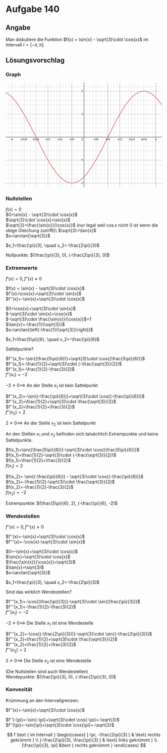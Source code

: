 # Aufgabe 140
## Angabe

Man diskutiere die Funktion $f(x) = \sin{x} - \sqrt{3}\cdot \cos{x}$ im Intervall $I = [-\pi, \pi]$.

## Lösungsvorschlag

### Graph

![90e00b1fd6d722b4db81ff26de45ae20.png](./media/90e00b1fd6d722b4db81ff26de45ae20.png)


### Nullstellen

$f(x)=0$\
$0=\sin{x} - \sqrt{3}\cdot \cos{x}$\
$\sqrt{3}\cdot \cos{x}=\sin{x}$\
$\sqrt{3}=\frac{\sin{x}}{\cos{x}}$ (nur legal weil $\cos{x}$ nicht $0$ ist wenn die obige Gleichung zutrifft)\ 
$\sqrt{3}=\tan{x}$\
$x=\arctan{\sqrt{3}}$

$x_1=\frac{\pi}{3}, \quad x_2=-\frac{2\pi}{3}$

Nullpunkte: $(\frac{\pi}{3}, 0), (-\frac{2\pi}{3}, 0)$

### Extremwerte

$f'(x)=0, f''(x)\neq0$

$f(x) = \sin{x} - \sqrt{3}\cdot \cos{x}$ \
$f'(x)=\cos{x}+\sqrt{3}\cdot \sin{x}$\
$f''(x)=-\sin{x}+\sqrt{3}\cdot \cos{x}$

$0=\cos{x}+\sqrt{3}\cdot \sin{x}$ \
$-\sqrt{3}\cdot \sin{x}=\cos{x}$ \
$-\sqrt{3}\cdot \frac{\sin{x}}{\cos{x}}$=1 \
$\tan{x}=-\frac{1}{\sqrt{3}}$\
$x=\arctan{\left(-\frac{1}{\sqrt{3}}\right)}$

$x_1=\frac{5\pi}{6}, \quad x_2=-\frac{\pi}{6}$

Sattelpunkte?

$f''(x_1)=-\sin{(\frac{5\pi}{6})}+\sqrt{3}\cdot \cos{(\frac{5\pi}{6})}$\
$f''(x_1)=-\frac{1}{2}+\sqrt{3}\cdot (-\frac{\sqrt{3}}{2})$ \
$f''(x_1)=-\frac{1}{2}-\frac{3}{2}$ \
$f''(x_1)=-2$

$-2\neq0 \implies$ An der Stelle $x_1$ ist kein Sattelpunkt 

$f''(x_2)=-\sin{(-\frac{\pi}{6})}+\sqrt{3}\cdot \cos{(-\frac{\pi}{6})}$ \
$f''(x_2)=\frac{1}{2}+\sqrt{3}\cdot \frac{\sqrt{3}}{2}$ \
$f''(x_2)=\frac{1}{2}+\frac{3}{2}$ \
$f''(x_2)=2$ 

$2 \neq 0 \implies$ An der Stelle $x_2$ ist kein Sattelpunkt

An den Stellen $x_1$ und $x_2$ befinden sich tatsächlich Extrempunkte und keine Sattelpunkte.

$f(x_1)=\sin{(\frac{5\pi}{6})}-\sqrt{3}\cdot \cos{(\frac{5\pi}{6})}$ \
$f(x_1)=\frac{1}{2}-\sqrt{3}\cdot (-\frac{\sqrt{3}}{2})$ \
$f(x_1)=\frac{1}{2}+\frac{3}{2}$ \
$f(x_1)=2$ 

$f(x_2)= \sin{(-\frac{\pi}{6})} - \sqrt{3}\cdot \cos{(-\frac{\pi}{6})}$\
$f(x_2)=-\frac{1}{2}-\sqrt{3}\cdot \frac{\sqrt{3}}{2}$ \
$f(x_2)=-\frac{1}{2}-\frac{3}{2}$ \
$f(x_2)=-2$

Extrempunkte: $(\frac{5\pi}{6}, 2), (-\frac{\pi}{6}, -2)$

### Wendestellen

$f''(x)=0, f'''(x)\neq0$

$f''(x)=-\sin{x}+\sqrt{3}\cdot \cos{x}$ \
$f'''(x)=-\cos{x}-\sqrt{3}\cdot \sin{x}$ 

$0=-\sin{x}+\sqrt{3}\cdot \cos{x}$ \
$\sin{x}=\sqrt{3}\cdot \cos{x}$ \
$\frac{\sin{x}}{\cos{x}}=\sqrt{3}$ \
$\tan{x}=\sqrt{3}$ \
$x=\arctan{\sqrt{3}}$

$x_1=\frac{\pi}{3}, \quad x_2=-\frac{2\pi}{3}$

Sind das wirklich Wendestellen?

$f'''(x_1)=-\cos{(\frac{\pi}{3})}-\sqrt{3}\cdot \sin{(\frac{\pi}{3})}$ \
$f'''(x_1)=-\frac{1}{2}-\frac{3}{2}$ \
$f'''(x_1)=-2$

$-2 \neq 0 \implies$ Die Stelle $x_1$ ist eine Wendestelle

$f'''(x_2)=-\cos{(-\frac{2\pi}{3}))}-\sqrt{3}\cdot \sin{(-\frac{2\pi}{3})}$\
$f'''(x_2)=\frac{1}{2}+\sqrt{3}\cdot \frac{\sqrt{3}}{2}$\
$f'''(x_2)=\frac{1}{2}+\frac{3}{2}$\
$f'''(x_2)=2$

$2 \neq 0 \implies$ Die Stelle $x_2$ ist eine Wendestelle

(Die Nullstellen sind auch Wendestellen)\
Wendepunkte: $(\frac{\pi}{3}, 0), (-\frac{2\pi}{3}, 0)$

### Konvexität

Krümmung an den Intervallgrenzen:

$f''(x)=-\sin{x}+\sqrt{3}\cdot \cos{x}$ 

$f''(-\pi)=-\sin{-\pi}+\sqrt{3}\cdot \cos{-\pi}=-\sqrt{3}$ \
$f''(\pi)=-\sin{\pi}+\sqrt{3}\cdot \cos{\pi}=-\sqrt{3}$

$$
f \text { im Intervall }   
\begin{cases}
[-\pi, -\frac{2\pi}{3} [ & \text{ rechts gekrümmt } \\
]-\frac{2\pi}{3}, \frac{\pi}{3} [ & \text{ links gekrümmt } \\
]\frac{\pi}{3}, \pi]  &\text { rechts gekrümmt }
\end{cases}
$$


